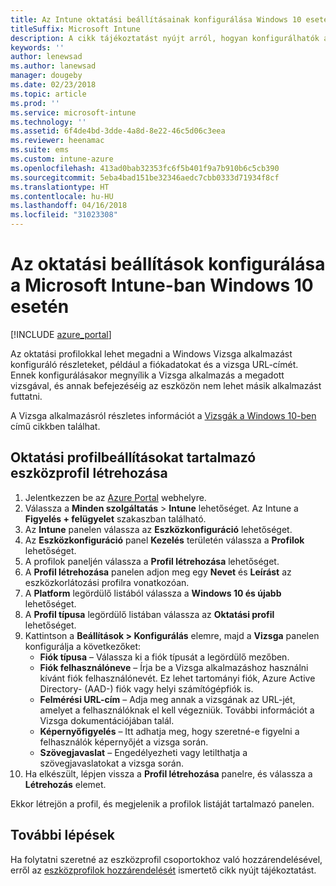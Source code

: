 ```yaml
---
title: Az Intune oktatási beállításainak konfigurálása Windows 10 esetén
titleSuffix: Microsoft Intune
description: A cikk tájékoztatást nyújt arról, hogyan konfigurálhatók a felügyelt eszközökön a Windows 10-es oktatási beállítások az Intune-nal.
keywords: ''
author: lenewsad
ms.author: lanewsad
manager: dougeby
ms.date: 02/23/2018
ms.topic: article
ms.prod: ''
ms.service: microsoft-intune
ms.technology: ''
ms.assetid: 6f4de4bd-3dde-4a8d-8e22-46c5d06c3eea
ms.reviewer: heenamac
ms.suite: ems
ms.custom: intune-azure
ms.openlocfilehash: 413ad0bab32353fc6f5b401f9a7b910b6c5cb390
ms.sourcegitcommit: 5eba4bad151be32346aedc7cbb0333d71934f8cf
ms.translationtype: HT
ms.contentlocale: hu-HU
ms.lasthandoff: 04/16/2018
ms.locfileid: "31023308"
---
```

# <a name="how-to-configure-windows-10-education-settings-in-microsoft-intune"></a>Az oktatási beállítások konfigurálása a Microsoft Intune-ban Windows 10 esetén

[!INCLUDE [azure_portal](./includes/azure_portal.md)]

Az oktatási profilokkal lehet megadni a Windows Vizsga alkalmazást konfiguráló részleteket, például a fiókadatokat és a vizsga URL-címét. Ennek konfigurálásakor megnyílik a Vizsga alkalmazás a megadott vizsgával, és annak befejezéséig az eszközön nem lehet másik alkalmazást futtatni.

A Vizsga alkalmazásról részletes információt a [Vizsgák a Windows 10-ben](https://docs.microsoft.com/education/windows/take-tests-in-windows-10) című cikkben találhat.

## <a name="create-a-device-profile-containing-education-profile-settings"></a>Oktatási profilbeállításokat tartalmazó eszközprofil létrehozása

1. Jelentkezzen be az [Azure Portal](https://portal.azure.com) webhelyre.
2. Válassza a **Minden szolgáltatás** > **Intune** lehetőséget. Az Intune a **Figyelés + felügyelet** szakaszban található.
3. Az **Intune** panelen válassza az **Eszközkonfiguráció** lehetőséget.
2. Az **Eszközkonfiguráció** panel **Kezelés** területén válassza a **Profilok** lehetőséget.
3. A profilok paneljén válassza a **Profil létrehozása** lehetőséget.
4. A **Profil létrehozása** panelen adjon meg egy **Nevet** és **Leírást** az eszközkorlátozási profilra vonatkozóan.
5. A **Platform** legördülő listából válassza a **Windows 10 és újabb** lehetőséget.
6. A **Profil típusa** legördülő listában válassza az **Oktatási profil** lehetőséget. 
7. Kattintson a **Beállítások > Konfigurálás** elemre, majd a **Vizsga** panelen konfigurálja a következőket:
    - **Fiók típusa** – Válassza ki a fiók típusát a legördülő mezőben.
    - **Fiók felhasználóneve** – Írja be a Vizsga alkalmazáshoz használni kívánt fiók felhasználónevét. Ez lehet tartományi fiók, Azure Active Directory- (AAD-) fiók vagy helyi számítógépfiók is.
    - **Felmérési URL-cím** – Adja meg annak a vizsgának az URL-jét, amelyet a felhasználóknak el kell végezniük. További információt a Vizsga dokumentációjában talál.
    - **Képernyőfigyelés** – Itt adhatja meg, hogy szeretné-e figyelni a felhasználók képernyőjét a vizsga során.
    - **Szövegjavaslat** – Engedélyezheti vagy letilthatja a szövegjavaslatokat a vizsga során.
8. Ha elkészült, lépjen vissza a **Profil létrehozása** panelre, és válassza a **Létrehozás** elemet.

Ekkor létrejön a profil, és megjelenik a profilok listáját tartalmazó panelen.

## <a name="next-steps"></a>További lépések

Ha folytatni szeretné az eszközprofil csoportokhoz való hozzárendelésével, erről az [eszközprofilok hozzárendelését](device-profile-assign.md) ismertető cikk nyújt tájékoztatást.



